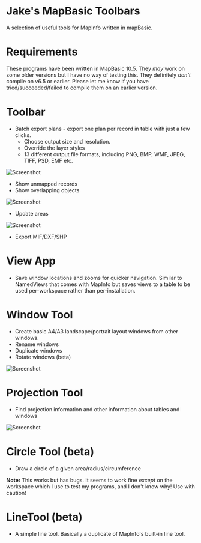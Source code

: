 Jake's MapBasic Toolbars
========================

A selection of useful tools for MapInfo written in mapBasic.


Requirements
============

These programs have been written in MapBasic 10.5. They *may* work on some older versions but I have no way of testing this. They definitely *don't* compile on v6.5 or earlier. Please let me know if you have tried/succeeded/failed to compile them on an earlier version.


Toolbar
============

* Batch export plans - export one plan per record in table with just a few clicks. 
    * Choose output size and resolution. 
    * Override the layer styles
    * 13 different output file formats, including PNG, BMP, WMF, JPEG, TIFF, PSD, EMF etc.

![Screenshot](http://deviouschimp.co.uk/misc/mapbasicscreenshots/SitePlanExporterScreenshot.png "Screenshot")

* Show unmapped records
* Show overlapping objects

![Screenshot](http://deviouschimp.co.uk/misc/mapbasicscreenshots/OverlapDetector.png "Screenshot")

* Update areas

![Screenshot](http://deviouschimp.co.uk/misc/mapbasicscreenshots/UpdateAreas.png "Screenshot")

* Export MIF/DXF/SHP


View App
============
* Save window locations and zooms for quicker navigation. Similar to NamedViews that comes with MapInfo but saves views to a table to be used per-workspace rather than per-installation.


Window Tool
==========
* Create basic A4/A3 landscape/portrait layout windows from other windows.
* Rename windows
* Duplicate windows
* Rotate windows (beta)

![Screenshot](http://deviouschimp.co.uk/misc/mapbasicscreenshots/WindowTool.png "Screenshot")


Projection Tool
===============

* Find projection information and other information about tables and windows

![Screenshot](http://deviouschimp.co.uk/misc/mapbasicscreenshots/WindowInfo.png "Screenshot")


Circle Tool (beta)
======================
* Draw a circle of a given area/radius/circumference

**Note:** This works but has bugs. It seems to work fine *except* on the workspace which I use to test my programs, and I don't know why! Use with caution!


LineTool (beta)
====================
* A simple line tool. Basically a duplicate of MapInfo's built-in line tool.
